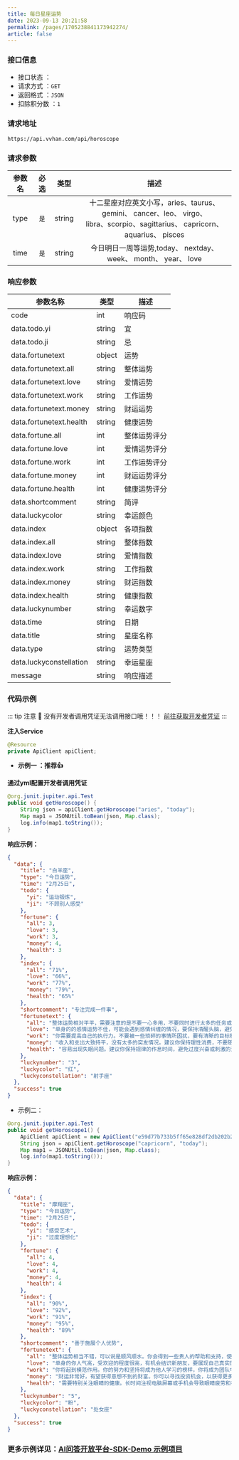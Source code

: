 ```yaml
---
title: 每日星座运势
date: 2023-09-13 20:21:58
permalink: /pages/1705238841173942274/
article: false
---
```



### 接口信息

- 接口状态 ： <Badge text="正常"/>
- 请求方式 ：`GET`
- 返回格式 ：`JSON`
- 扣除积分数 ：`1`

### 请求地址
```shell
https://api.vvhan.com/api/horoscope
```

### 请求参数

| 参数名 | 必选 | 类型 |                                                        描述                                                        |
|:---:|:---:|:---:|:----------------------------------------------------------------------------------------------------------------:|
|   type   |  `是`  |  string  | 十二星座对应英文小写，aries、taurus、 gemini、 cancer、leo、 virgo、 <br/> libra、scorpio、sagittarius、 capricorn、 aquarius、 pisces |
| time | `是` | string |                                今日明日一周等运势,today、 nextday、 week、 month、 year、 love                                 |


### 响应参数
| 参数名称            | 类型   | 描述  |
| ------------------- | ------ |-----|
| code                | int    | 响应码 |
| data.todo.yi        | string | 宜   |
| data.todo.ji        | string | 忌   |
| data.fortunetext    | object | 运势  |
| data.fortunetext.all| string | 整体运势 |
| data.fortunetext.love| string | 爱情运势 |
| data.fortunetext.work| string | 工作运势 |
| data.fortunetext.money| string | 财运运势 |
| data.fortunetext.health| string | 健康运势 |
| data.fortune.all    | int    | 整体运势评分 |
| data.fortune.love   | int    | 爱情运势评分 |
| data.fortune.work   | int    | 工作运势评分 |
| data.fortune.money  | int    | 财运运势评分 |
| data.fortune.health | int    | 健康运势评分 |
| data.shortcomment   | string | 简评  |
| data.luckycolor     | string | 幸运颜色 |
| data.index          | object | 各项指数 |
| data.index.all      | string | 整体指数 |
| data.index.love     | string | 爱情指数 |
| data.index.work     | string | 工作指数 |
| data.index.money    | string | 财运指数 |
| data.index.health   | string | 健康指数 |
| data.luckynumber    | string | 幸运数字 |
| data.time           | string | 日期  |
| data.title          | string | 星座名称 |
| data.type           | string | 运势类型 |
| data.luckyconstellation | string | 幸运星座 |
| message             | string | 响应描述 |

### 代码示例

::: tip 注意 🔔️
没有开发者调用凭证无法调用接口哦！！！ [前往获取开发者凭证](http://api.tempeisite.xyz/account/center)
:::

**注入Service**

```java
@Resource
private ApiClient apiClient;
```

- **示例一 ：推荐👍**

**通过yml配置开发者调用凭证**

```java
@org.junit.jupiter.api.Test
public void getHoroscope() {
    String json = apiClient.getHoroscope("aries", "today");
    Map map1 = JSONUtil.toBean(json, Map.class);
    log.info(map1.toString());
}
```

**响应示例：**

```json
{
  "data": {
    "title": "白羊座",
    "type": "今日运势",
    "time": "2月25日",
    "todo": {
      "yi": "运动锻炼",
      "ji": "不顾别人感受"
    },
    "fortune": {
      "all": 3,
      "love": 3,
      "work": 3,
      "money": 4,
      "health": 3
    },
    "index": {
      "all": "71%",
      "love": "66%",
      "work": "77%",
      "money": "79%",
      "health": "65%"
    },
    "shortcomment": "专注完成一件事",
    "fortunetext": {
      "all": "整体运势相对平平，需要注意的是不要一心多用，不要同时进行太多的任务或项目，否则容易导致精力分散，无法专注于完成一件事。建议你选择一两件最为重要的事情，并充分发挥自己的魄力和决断力来推动事情的进展。在生活方面，可以适当放松一下，放松身心，享受一些舒适的时刻，让自己更好地调整状态。",
      "love": "单身的的感情运势不佳，可能会遇到感情纠缠的情况，要保持清醒头脑，避免陷入不必要的麻烦中。已有伴者的感情可能会稍显紧张，要警惕可能出现的矛盾和冲突，理性沟通是解决问题的关键。",
      "work": "你需要提高自己的执行力。不要被一些琐碎的事情所困扰，要有清晰的目标和计划，并且坚定地去执行。不断努力和奋斗会带来更多的机会和成就，所以不要急于求成，稳步向前迈进吧。",
      "money": "收入和支出大致持平，没有太多的突发情况。建议你保持理性消费，不要随意冲动购物，避免加重经济负担。同时，多关注投资理财信息，寻找适合自己的增值机会，稳中求胜是你的财务策略。",
      "health": "容易出现失眠问题。建议你保持规律的作息时间，避免过度兴奋或刺激的活动，尽量创造一个舒适的睡眠环境。可以尝试一些放松的方法，如冥想或温和的运动，帮助你放松身心，提升睡眠质量。"
    },
    "luckynumber": "3",
    "luckycolor": "红",
    "luckyconstellation": "射手座"
  },
  "success": true
}
```

- 示例二：

```Java
@org.junit.jupiter.api.Test
public void getHoroscope1() {
    ApiClient apiClient = new ApiClient("e59d77b733b5ff65e828df2db202b269", "69996d59f9bb7605d5867d90a93a686b");
    String json = apiClient.getHoroscope("capricorn", "today");
    Map map1 = JSONUtil.toBean(json, Map.class);
    log.info(map1.toString());
}
```

**响应示例：**

```json
{
  "data": {
    "title": "摩羯座",
    "type": "今日运势",
    "time": "2月25日",
    "todo": {
      "yi": "感受艺术",
      "ji": "过度理想化"
    },
    "fortune": {
      "all": 4,
      "love": 4,
      "work": 4,
      "money": 4,
      "health": 4
    },
    "index": {
      "all": "90%",
      "love": "92%",
      "work": "91%",
      "money": "95%",
      "health": "89%"
    },
    "shortcomment": "善于施展个人优势",
    "fortunetext": {
      "all": "整体运势相当不错，可以说是顺风顺水。你会得到一些贵人的帮助和支持，使得你在各个方面都能够事半功倍。同时，你也很善于发挥自己的优势，利用自己的才能和技能，取得显著的成就。在生活方面，你可以安排一些和朋友一起的聚会或活动，享受一些快乐和轻松的时光。",
      "love": "单身的你人气高，受欢迎的程度很高，有机会结识新朋友，要展现自己真实的一面。已有伴者的你会独享一份宠爱，感受到另一半的关怀和呵护，一起享受甜蜜的感情。",
      "work": "你将起到模范作用。你的努力和坚持将成为他人学习的榜样，你将成为团队中的中流砥柱，发挥着重要的作用。同时，你的职业和学业发展也将得到更好的机会和奖励。",
      "money": "财运非常好，有望获得意想不到的财富。你可以寻找投资机会，以获得更多的收益。同时，也要适当调整自己的理财计划，以保证稳定的收益。建议你充分利用这个时机，做出明智的财务决策。",
      "health": "需要特别关注眼睛的健康。长时间注视电脑屏幕或手机会导致眼睛疲劳和视力下降。建议你给眼睛适度休息，每隔一段时间远离屏幕，闭目休息，或进行眼部按摩，有助于缓解眼睛疲劳。"
    },
    "luckynumber": "5",
    "luckycolor": "粉",
    "luckyconstellation": "处女座"
  },
  "success": true
}
```
###  **更多示例详见：[AI问答开放平台-SDK-Demo 示例项目](https://github.com/Tenpeisite/faiz-api-demo)**

